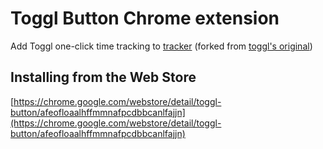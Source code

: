 # Toggl Button Chrome extension

Add Toggl one-click time tracking to [tracker](tracker.outlandish.com) (forked from [toggl's original](https://github.com/toggl/toggl-button))

## Installing from the Web Store

[https://chrome.google.com/webstore/detail/toggl-button/afeofloaalhffmmnafpcdbbcanlfajjn](https://chrome.google.com/webstore/detail/toggl-button/afeofloaalhffmmnafpcdbbcanlfajjn)
